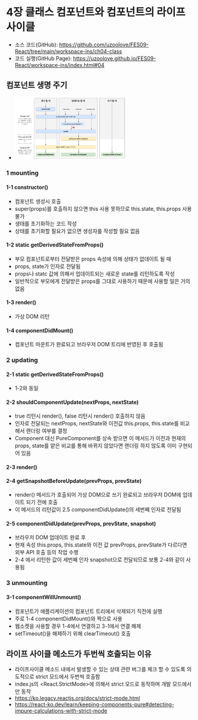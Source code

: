 # 4장 클래스 컴포넌트와 컴포넌트의 라이프 사이클
* 소스 코드(GitHub): <https://github.com/uzoolove/FES09-React/tree/main/workspace-ins/ch04-class>
* 코드 실행(GitHub Page): <https://uzoolove.github.io/FES09-React/workspace-ins/index.html#04>

## 컴포넌트 생명 주기

* <img src="https://raw.githubusercontent.com/uzoolove/FES09-React/main/images/lifecycle.png" width="300">

### 1 mounting

#### 1-1 constructor()
* 컴포넌트 생성시 호출
* super(props)를 호출하지 않으면 this 사용 못하므로 this.state, this.props 사용 불가
* 생태를 초기화하는 코드 작성
* 상태를 초기화할 필요가 없으면 생성자를 작성할 필요 없음

#### 1-2 static getDerivedStateFromProps()
* 부모 컴포넌트로부터 전달받은 props 속성에 의해 상태가 없데이트 될 때
* props, state가 인자로 전달됨
* props나 statc 값에 의해서 업데이트되는 새로운 state를 리턴하도록 작성
* 일반적으로 부모에게 전달받은 props를 그대로 사용하기 때문에 사용할 일은 거의 없음

#### 1-3 render()
* 가상 DOM 리턴

#### 1-4 componentDidMount()
* 컴포넌트 마운트가 완료되고 브라우저 DOM 트리에 반영된 후 호출됨

### 2 updating

#### 2-1 static getDerivedStateFromProps()
* 1-2와 동일

#### 2-2 shouldComponentUpdate(nextProps, nextState)
* true 리턴시 render(), false 리턴시 render() 호출하지 않음
* 인자로 전달되는 nextProps, nextState와 이전값 this.props, this.state를 비교해서 랜더링 여부를 결정
* Component 대신 PureComponent를 상속 받으면 이 메서드가 이전과 현재의 props, state를 얕은 비교를 통해 바뀌지 않았다면 랜더링 하지 않도록 이미 구현되어 있음

#### 2-3 render()

#### 2-4 getSnapshotBeforeUpdate(prevProps, prevState)
* render() 메서드가 호출되어 가상 DOM으로 쓰기 완료되고 브라우저 DOM에 업데이트 되기 전에 호출
* 이 메서드의 리턴값이 2.5 componentDidUpdate()의 세번째 인자로 전달됨

#### 2-5 componentDidUpdate(prevProps, prevState, snapshot)
* 브라우저 DOM 업데이트 완료 후
* 현재 속성 this.props, this.state와 이전 값 prevProps, prevState가 다르다면 외부 API 호출 등의 작업 수행
* 2-4 에서 리턴한 값이 세번째 인자 snapshot으로 전달되므로 보통 2-4와 같이 사용됨

### 3 unmounting

#### 3-1 componentWillUnmount()
* 컴포넌트가 애플리케이션의 컴포넌트 트리에서 삭제되기 직전에 실행
* 주로 1-4 componentDidMount()와 짝으로 사용
* 웹소켓을 사용할 경우 1-4에서 연결하고 3-1에서 연결 해제
* setTimeout()을 해제하기 위해 clearTimeout() 호출

## 라이프 사이클 메소드가 두번씩 호출되는 이유
* 라이프사이클 메소드 내에서 발생할 수 있는 상태 관련 버그를 체크 할 수 있도록 의도적으로 strict 모드에서 두번씩 호출함
* index.js의 <React.StrictMode>에 의해서 strict 모드로 동작하며 개발 모드에서만 동작
* <https://ko.legacy.reactjs.org/docs/strict-mode.html>
* <https://react-ko.dev/learn/keeping-components-pure#detecting-impure-calculations-with-strict-mode>
